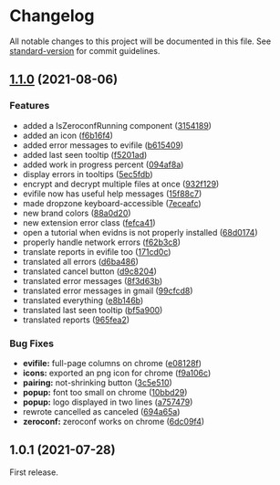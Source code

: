 # Changelog

All notable changes to this project will be documented in this file. See [standard-version](https://github.com/conventional-changelog/standard-version) for commit guidelines.

## [1.1.0](https://github.com/Freemindtronic/evicypher-webmail/compare/v1.0.1...v1.1.0) (2021-08-06)

### Features

- added a IsZeroconfRunning component ([3154189](https://github.com/Freemindtronic/evicypher-webmail/commit/3154189ddac9a5002c574b857a883728d3c15808))
- added an icon ([f6b16f4](https://github.com/Freemindtronic/evicypher-webmail/commit/f6b16f49bab537b73826b3b30e0ee168f6e20ea5))
- added error messages to evifile ([b615409](https://github.com/Freemindtronic/evicypher-webmail/commit/b615409c264d3fa756053af0abb85c3d67bd48c2))
- added last seen tooltip ([f5201ad](https://github.com/Freemindtronic/evicypher-webmail/commit/f5201adb22a277673282fadbef16cb81ee343d2d))
- added work in progress percent ([094af8a](https://github.com/Freemindtronic/evicypher-webmail/commit/094af8ac04295d4abc6b05f7c3432acd21965f3b))
- display errors in tooltips ([5ec5fdb](https://github.com/Freemindtronic/evicypher-webmail/commit/5ec5fdb850c0e4fa64029b3ff9ec97dc1b93d90d))
- encrypt and decrypt multiple files at once ([932f129](https://github.com/Freemindtronic/evicypher-webmail/commit/932f1294ee236dcd742ef087ef22cc5ddcf35b90))
- evifile now has useful help messages ([15f88c7](https://github.com/Freemindtronic/evicypher-webmail/commit/15f88c7f70ebd54c48ff0ff49b91aedd66ca413c))
- made dropzone keyboard-accessible ([7eceafc](https://github.com/Freemindtronic/evicypher-webmail/commit/7eceafcd5b2f0177cd829ae12cd53184cc9d99f2))
- new brand colors ([88a0d20](https://github.com/Freemindtronic/evicypher-webmail/commit/88a0d20328601a02fbbd24dcb526df57ed83aa24))
- new extension error class ([fefca41](https://github.com/Freemindtronic/evicypher-webmail/commit/fefca41c6705f7b7d683023b170df81b8835e716))
- open a tutorial when evidns is not properly installed ([68d0174](https://github.com/Freemindtronic/evicypher-webmail/commit/68d01740eb9ad4a23fb1200166ecaf9b65bc4647))
- properly handle network errors ([f62b3c8](https://github.com/Freemindtronic/evicypher-webmail/commit/f62b3c803dfe22203d784f1364306cfe26f2d663))
- translate reports in evifile too ([171cd0c](https://github.com/Freemindtronic/evicypher-webmail/commit/171cd0c9eb6c6dcc0a9351679d46511e40d48d2c))
- translated all errors ([d6ba486](https://github.com/Freemindtronic/evicypher-webmail/commit/d6ba486d87154cfdd5db8d39cf8def3b6f001c58))
- translated cancel button ([d9c8204](https://github.com/Freemindtronic/evicypher-webmail/commit/d9c8204be28260b5bff17552982ad5761617918f))
- translated error messages ([8f3d63b](https://github.com/Freemindtronic/evicypher-webmail/commit/8f3d63b7f67341f65f7df06f5991e7690512e8e1))
- translated error messages in gmail ([99cfcd8](https://github.com/Freemindtronic/evicypher-webmail/commit/99cfcd83997db1b725537a28b99580790e6855e1))
- translated everything ([e8b146b](https://github.com/Freemindtronic/evicypher-webmail/commit/e8b146b10aba1d8c76acd3f0a61478ce250bcf12))
- translated last seen tooltip ([bf5a900](https://github.com/Freemindtronic/evicypher-webmail/commit/bf5a90088465e41411923c86f2cf210e42fe6d93))
- translated reports ([965fea2](https://github.com/Freemindtronic/evicypher-webmail/commit/965fea2d357e4e09294dfd911b9f5eea4012b036))

### Bug Fixes

- **evifile:** full-page columns on chrome ([e08128f](https://github.com/Freemindtronic/evicypher-webmail/commit/e08128fae654c8bc5daaa2c8767ff5b5a55731af))
- **icons:** exported an png icon for chrome ([f9a106c](https://github.com/Freemindtronic/evicypher-webmail/commit/f9a106ca604b3d1a35f96ca8192c9553462b6369))
- **pairing:** not-shrinking button ([3c5e510](https://github.com/Freemindtronic/evicypher-webmail/commit/3c5e5108516b7695999f6653ac1aca7782069f94))
- **popup:** font too small on chrome ([10bbd29](https://github.com/Freemindtronic/evicypher-webmail/commit/10bbd2987727912ca64aa0b221b28e9b79aa1e24))
- **popup:** logo displayed in two lines ([a757479](https://github.com/Freemindtronic/evicypher-webmail/commit/a7574792fb279b96c327e90b318977e4fd11211e))
- rewrote cancelled as canceled ([694a65a](https://github.com/Freemindtronic/evicypher-webmail/commit/694a65ae0b55b35ac8904f7782fa10cc5bf689b7))
- **zeroconf:** zeroconf works on chrome ([6dc09f4](https://github.com/Freemindtronic/evicypher-webmail/commit/6dc09f439d37acb2f0ba0a8e5f2714b361fa1491))

## 1.0.1 (2021-07-28)

First release.
